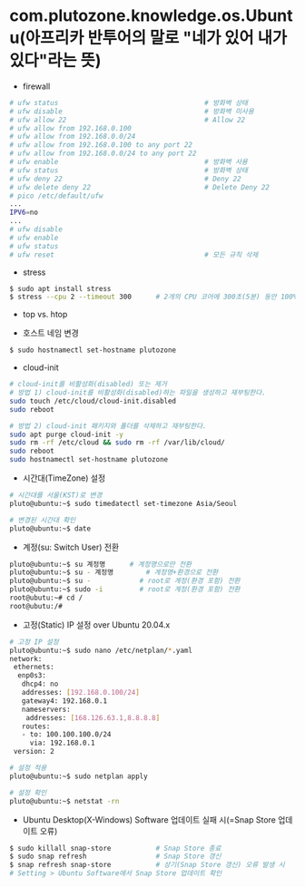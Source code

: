 # com.plutozone.knowledge.os.Ubuntu(아프리카 반투어의 말로 "네가 있어 내가 있다"라는 뜻)

- firewall
```bash
# ufw status									# 방화벽 상태
# ufw disable									# 방화벽 미사용
# ufw allow 22									# Allow 22
# ufw allow from 192.168.0.100
# ufw allow from 192.168.0.0/24
# ufw allow from 192.168.0.100 to any port 22
# ufw allow from 192.168.0.0/24 to any port 22
# ufw enable									# 방화벽 사용
# ufw status									# 방화벽 상태
# ufw deny 22									# Deny 22
# ufw delete deny 22							# Delete Deny 22
# pico /etc/default/ufw
...
IPV6=no
...
# ufw disable
# ufw enable
# ufw status
# ufw reset										# 모든 규칙 삭제
```

- stress
```bash
$ sudo apt install stress
$ stress --cpu 2 --timeout 300		# 2개의 CPU 코어에 300초(5분) 동안 100% 부하
```

- top vs. htop

- 호스트 네임 변경
```bash
$ sudo hostnamectl set-hostname plutozone
```

- cloud-init
```bash
# cloud-init를 비활성화(disabled) 또는 제거
# 방법 1) cloud-init를 비활성화(disabled)하는 파일을 생성하고 재부팅한다.
sudo touch /etc/cloud/cloud-init.disabled
sudo reboot

# 방법 2) cloud-init 패키지와 폴더를 삭제하고 재부팅한다.
sudo apt purge cloud-init -y
sudo rm -rf /etc/cloud && sudo rm -rf /var/lib/cloud/
sudo reboot
sudo hostnamectl set-hostname plutozone
```

- 시간대(TimeZone) 설정
```bash
# 시간대를 서울(KST)로 변경
pluto@ubuntu:~$ sudo timedatectl set-timezone Asia/Seoul

# 변경된 시간대 확인
pluto@ubuntu:~$ date
```

- 계정(su: Switch User) 전환
```bash
pluto@ubuntu:~$ su 계정명		# 계정명으로만 전환
pluto@ubuntu:~$ su - 계정명		# 계정명+환경으로 전환
pluto@ubuntu:~$ su -			# root로 계정(환경 포함) 전환
pluto@ubuntu:~$ sudo -i			# root로 계정(환경 포함) 전환
root@ubutu:~# cd /
root@ubutu:/#
```

- 고정(Static) IP 설정 over Ubuntu 20.04.x
```bash
# 고정 IP 설정
pluto@ubuntu:~$ sudo nano /etc/netplan/*.yaml
network:
 ethernets:
  enp0s3:
   dhcp4: no
   addresses: [192.168.0.100/24]
   gateway4: 192.168.0.1
   nameservers:
    addresses: [168.126.63.1,8.8.8.8]
   routes:
   - to: 100.100.100.0/24
     via: 192.168.0.1
 version: 2

# 설정 적용
pluto@ubuntu:~$ sudo netplan apply

# 설정 확인
pluto@ubuntu:~$ netstat -rn
```

- Ubuntu Desktop(X-Windows) Software 업데이트 실패 시(=Snap Store 업데이트 오류)
```bash
$ sudo killall snap-store			# Snap Store 종료
$ sudo snap refresh					# Snap Store 갱신
$ snap refresh snap-store			# 상기(Snap Store 갱신) 오류 발생 시
# Setting > Ubuntu Software에서 Snap Store 업데이트 확인
```